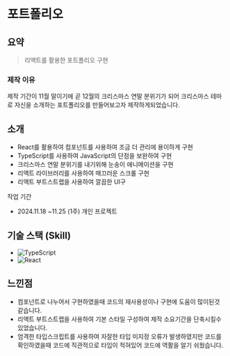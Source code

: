 # 포트폴리오
## 요약
>리액트를 활용한 포트폴리오 구현

### 제작 이유
제작 기간이 11월 말이기에 곧 12월의 크리스마스 연말 분위기가 되어 크리스마스 테마로
자신을 소개하는 포트폴리오를 만들어보고자 제작하게되었습니다.

## 소개
- React를 활용하여 컴포넌트를 사용하여 조금 더 관리에 용이하게 구현
- TypeScript를 사용하여 JavaScript의 단점을 보완하여 구현
- 크리스마스 연말 분위기를 내기위해 눈송이 애니메이션을 구현
- 리액트 라이브러리를 사용하여 매끄러운 스크롤 구현
- 리액트 부트스트랩을 사용하여 깔끔한 UI구

작업 기간
- 2024.11.18 ~11.25 (1주)
개인 프로젝트

## 기술 스택 (Skill)
- ![TypeScript](https://img.shields.io/badge/TypeScript-007ACC?style=for-the-badge&logo=typescript&logoColor=white)
- ![React](https://img.shields.io/badge/React-61DAFB?style=for-the-badge&logo=react&logoColor=white)
## 느낀점
- 컴포넌트로 나누어서 구현하였을때 코드의 재사용성이나 구현에 도움이 많이된것 같습니다.
- 리액트 부트스트랩을 사용하여 기본 스타일 구성하여 제작 소요기간을 단축시킬수 있었습니다.
- 엄격한 타입스크립트를 사용하여 자잘한 타입 미지정 오류가 발생하였지만 코드를 확인하였을때 코드에 직관적으로 타입이 적혀있어 코드에 역활을 알기 쉬웠습니다.
